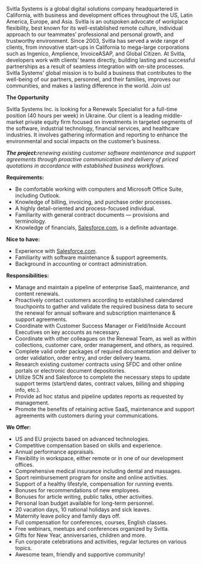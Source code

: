 Svitla Systems is a global digital solutions company headquartered in
California, with business and development offices throughout the US, Latin
America, Europe, and Asia. Svitla is an outspoken advocate of workplace
flexibility, best known for its well-established remote culture, individual
approach to our teammates’ professional and personal growth, and trustworthy
environment. Since 2003, Svitla has served a wide range of clients, from
innovative start-ups in California to mega-large corporations such as
Ingenico, Amplience, InvoiceASAP, and Global Citizen. At Svitla, developers
work with clients’ teams directly, building lasting and successful
partnerships as a result of seamless integration with on-site processes.
Svitla Systems’ global mission is to build a business that contributes to the
well-being of our partners, personnel, and their families, improves our
communities, and makes a lasting difference in the world. Join us!

**The Opportunity**

Svitla Systems Inc. is looking for a Renewals Specialist for a full-time
position (40 hours per week) in Ukraine. Our client is a leading middle-market
private equity firm focused on investments in targeted segments of the
software, industrial technology, financial services, and healthcare
industries. It involves gathering information and reporting to enhance the
environmental and social impacts on the customer’s business.

**_The project:_**_renewing existing customer software maintenance and support
agreements through proactive communication and delivery of priced quotations
in accordance with established business workflows._

**Requirements:**

  * Be comfortable working with computers and Microsoft Office Suite, including Outlook. 
  * Knowledge of billing, invoicing, and purchase order processes. 
  * A highly detail-oriented and process-focused individual. 
  * Familiarity with general contract documents — provisions and terminology. 
  * Knowledge of financials, [Salesforce.com](http://Salesforce.com), is a definite advantage. 

**Nice to have:**

  * Experience with [Salesforce.com](http://Salesforce.com). 
  * Familiarity with software maintenance & support agreements. 
  * Background in accounting or contract administration. 

**Responsibilities:**

  * Manage and maintain a pipeline of enterprise SaaS, maintenance, and content renewals. 
  * Proactively contact customers according to established calendared touchpoints to gather and validate the required business data to secure the renewal for annual software and subscription maintenance & support agreements. 
  * Coordinate with Customer Success Manager or Field/Inside Account Executives on key accounts as necessary. 
  * Coordinate with other colleagues on the Renewal Team, as well as within collections, customer care, order management, and others, as required. 
  * Complete valid order packages of required documentation and deliver to order validation, order entry, and order delivery teams. 
  * Research existing customer contracts using SFDC and other online portals or electronic document depositories. 
  * Utilize SCN and Salesforce to complete the necessary steps to update support terms (start/end dates, contract values, billing and shipping info, etc.). 
  * Provide ad hoc status and pipeline updates reports as requested by management. 
  * Promote the benefits of retaining active SaaS, maintenance and support agreements with customers during your communications. 

**We Offer:**

  * US and EU projects based on advanced technologies. 
  * Competitive compensation based on skills and experience. 
  * Annual performance appraisals. 
  * Flexibility in workspace, either remote or in one of our development offices. 
  * Comprehensive medical insurance including dental and massages. 
  * Sport reimbursement program for onsite and online activities. 
  * Support of a healthy lifestyle, compensation for running events. 
  * Bonuses for recommendations of new employees. 
  * Bonuses for article writing, public talks, other activities. 
  * Personal loan budget available for long-term personnel. 
  * 20 vacation days, 10 national holidays and sick leaves. 
  * Maternity leave policy and family days off. 
  * Full compensation for conferences, courses, English classes. 
  * Free webinars, meetups and conferences organized by Svitla. 
  * Gifts for New Year, anniversaries, children and more. 
  * Fun corporate celebrations and activities, regular lectures on various topics. 
  * Awesome team, friendly and supportive community!
